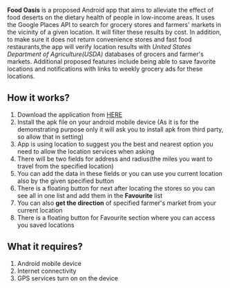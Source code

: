 **Food Oasis** is a proposed Android app that aims to alleviate the effect of food deserts on the dietary health of people in low-income areas. It uses the Google Places API to search for grocery stores and farmers' markets in the vicinity of a given location. It will filter these results by cost. In addition, to make sure it does not return convenience stores and fast food restaurants,the app will verify location results with *United States Department of Agriculture(USDA)* databases of grocers and farmer's markets. Additional proposed features include being able to save favorite locations and notifications with links to weekly grocery ads for these locations.

## How it works?
1. Download the application from [HERE](https://github.com/nplimbani/FoodOasisGroupB/blob/main/Food%20Oasis.apk)
2. Install the apk file on your android mobile device (As it is for the demonstrating purpose only it will ask you to install apk from third party, so allow that in setting)
3. App is using location to suggest you the best and nearest option you need to allow the location services when asking
4. There will be two fields for address and radius(the miles you want to travel from the specified location)
5. You can add the data in these fields or you can use you current location also by the given specified button
6. There is a floating button for next after locating the stores so you can see all in one list and add them in the **Favourite** list
7. You can also **get the direction** of specified farmer's market from your current location
8. There is a floating button for Favourite section where you can access you saved locations

## What it requires?
1. Android mobile device
2. Internet connectivity
3. GPS services turn on on the device

